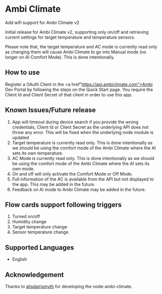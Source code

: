 # Ambi Climate

Add wifi support for Ambi Climate v2

Initial release for Ambi Climate v2, supporting only on/off and retrieving current settings for target temperature and temperature sensors.

Please note that, the target temperature and AC mode is currently read only as changing them will cause Ambi Climate to go into Manual mode (no longer on AI Comfort Mode). This is done intentionally.

## How to use
Register a OAuth Client in the <a href"https://api.ambiclimate.com">Ambi Dev Portal</a> by following the steps on the Quick Start page. You require the Client Id and Client Secret of that client in order to use this app.

## Known Issues/Future release
1. App will timeout during device search if you provide the wrong credentials, Client Id or Client Secret as the underlying API does not throw any error. This will be fixed when the underlying node module is updated
2. Target temperature is currently read only. This is done intentionally as we should be using the comfort mode of the Ambi Climate where the AI sets its own temperature.
3. AC Mode is currently read only. This is done intentionally as we should be using the comfort mode of the Ambi Climate where the AI sets its own mode.
4. On and off will only activate the Comfort Mode or Off Mode.
5. Full information of the AC is available from the API but not displayed to the app. This may be added in the future.
6. Feedback on AI mode to Ambi Climate may be added in the future.

## Flow cards support following triggers
1. Turned on/off
2. Humidity change
3. Target temperature change
4. Sensor temperature change

## Supported Languages
* English   

## Acknowledgement
Thanks to <a href="https://github.com/alisdairjsmyth">alisdairjsmyth</a> for developing the node-ambi-climate.
